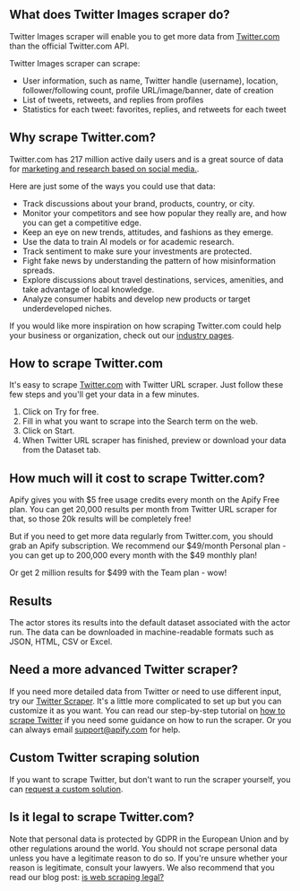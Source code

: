 ## What does Twitter Images scraper do?

Twitter Images scraper will enable you to get more data from [Twitter.com](https://twitter.com/home) than the official Twitter.com API.

Twitter Images scraper can scrape:

- User information, such as name, Twitter handle (username), location, follower/following count, profile URL/image/banner, date of creation
- List of tweets, retweets, and replies from profiles
- Statistics for each tweet: favorites, replies, and retweets for each tweet

## Why scrape Twitter.com?

Twitter.com has 217 million active daily users and is a great source of data for [marketing and research based on social media.](https://apify.com/industries/marketing-and-media).

Here are just some of the ways you could use that data:

- Track discussions about your brand, products, country, or city.
- Monitor your competitors and see how popular they really are, and how you can get a competitive edge.
- Keep an eye on new trends, attitudes, and fashions as they emerge.
- Use the data to train AI models or for academic research.
- Track sentiment to make sure your investments are protected.
- Fight fake news by understanding the pattern of how misinformation spreads.
- Explore discussions about travel destinations, services, amenities, and take advantage of local knowledge.
- Analyze consumer habits and develop new products or target underdeveloped niches.

If you would like more inspiration on how scraping Twitter.com could help your business or organization, check out our [industry pages](https://apify.com/industries).

## How to scrape Twitter.com

It's easy to scrape [Twitter.com](https://twitter.com/home) with Twitter URL scraper. Just follow these few steps and you'll get your data in a few minutes.

1. Click on Try for free.
2. Fill in what you want to scrape into the Search term on the web.
3. Click on Start.
4. When Twitter URL scraper has finished, preview or download your data from the Dataset tab.

## How much will it cost to scrape Twitter.com?

Apify gives you with \$5 free usage credits every month on the Apify Free plan. You can get 20,000 results per month from Twitter URL scraper for that, so those 20k results will be completely free!

But if you need to get more data regularly from Twitter.com, you should grab an Apify subscription. We recommend our $49/month Personal plan - you can get up to 200,000 every month with the $49 monthly plan!

Or get 2 million results for \$499 with the Team plan - wow!

## Results

The actor stores its results into the default dataset associated with the actor run. The data can be downloaded in machine-readable formats such as JSON, HTML, CSV or Excel.

## Need a more advanced Twitter scraper?

If you need more detailed data from Twitter or need to use different input, try our [Twitter Scraper](https://apify.com/vdrmota/twitter-scraper). It's a little more complicated to set up but you can customize it as you want.
You can read our step-by-step tutorial on [how to scrape Twitter](https://blog.apify.com/how-to-scrape-tweets-and-more-on-twitter-59330e6fb522/) if you need some guidance on how to run the scraper. Or you can always email support@apify.com for help.

## Custom Twitter scraping solution

If you want to scrape Twitter, but don't want to run the scraper yourself, you can [request a custom solution](https://apify.com/custom-solutions).

## Is it legal to scrape Twitter.com?

Note that personal data is protected by GDPR in the European Union and by other regulations around the world. You should not scrape personal data unless you have a legitimate reason to do so. If you're unsure whether your reason is legitimate, consult your lawyers. We also recommend that you read our blog post: [is web scraping legal?](https://blog.apify.com/is-web-scraping-legal/)
